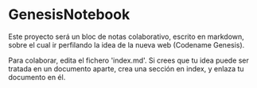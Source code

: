 GenesisNotebook
===============

Este proyecto será un bloc de notas colaborativo, escrito en markdown, sobre el cual ir perfilando la idea de la nueva web (Codename Genesis).

Para colaborar, edita el fichero 'index.md'. Si crees que tu idea puede ser tratada en un documento aparte, crea una sección en index, y enlaza tu documento en él.
